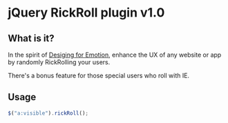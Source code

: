 # jQuery RickRoll plugin v1.0

## What is it?
In the spirit of [Desiging for Emotion](http://www.abookapart.com/products/designing-for-emotion), enhance the UX of any website or app by randomly RickRolling your users.

There's a bonus feature for those special users who roll with IE.

## Usage
```js
$("a:visible").rickRoll();
```